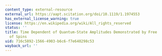 ```yaml
---
content_type: external-resource
external_url: https://aapt.scitation.org/doi/10.1119/1.1974553
has_external_license_warning: true
license: https://en.wikipedia.org/wiki/All_rights_reserved
status: ''
title: Time Dependent of Quantum-State Amplitudes Demonstrated by Free Precession
  of Spins
uid: 716c5892-1566-4903-b6c6-f7e640298c53
wayback_url: ''
---
```


